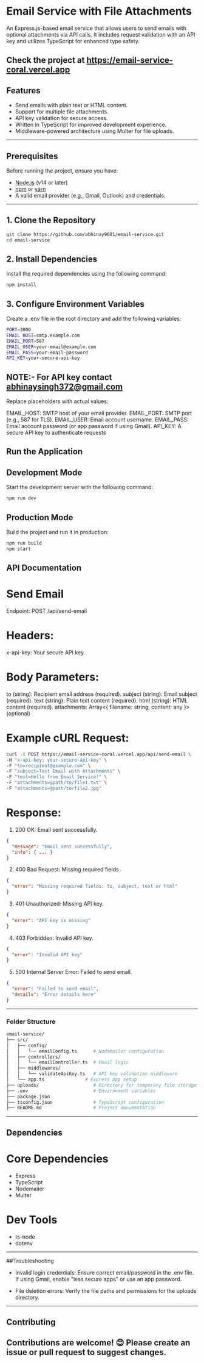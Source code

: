 # Email Service with File Attachments

An Express.js-based email service that allows users to send emails with optional attachments via API calls. It includes request validation with an API key and utilizes TypeScript for enhanced type safety.

Check the project at https://email-service-coral.vercel.app
---

## Features

- Send emails with plain text or HTML content.
- Support for multiple file attachments.
- API key validation for secure access.
- Written in TypeScript for improved development experience.
- Middleware-powered architecture using Multer for file uploads.

---

## Prerequisites

Before running the project, ensure you have:

- [Node.js](https://nodejs.org/) (v14 or later)
- [npm](https://www.npmjs.com/) or [yarn](https://yarnpkg.com/)
- A valid email provider (e.g., Gmail, Outlook) and credentials.

---

## 1. Clone the Repository

```bash
git clone https://github.com/abhinay9601/email-service.git
cd email-service 
```

## 2.  Install Dependencies

Install the required dependencies using the following command:
```bash
npm install
```
## 3. Configure Environment Variables

Create a .env file in the root directory and add the following variables:
```bash
PORT=3000
EMAIL_HOST=smtp.example.com
EMAIL_PORT=587
EMAIL_USER=your-email@example.com
EMAIL_PASS=your-email-password
API_KEY=your-secure-api-key
```
## NOTE:- For API key contact abhinaysingh372@gmail.com

Replace placeholders with actual values:

EMAIL_HOST: SMTP host of your email provider.
EMAIL_PORT: SMTP port (e.g., 587 for TLS).
EMAIL_USER: Email account username.
EMAIL_PASS: Email account password (or app password if using Gmail).
API_KEY: A secure API key to authenticate requests

## Run the Application

## Development Mode

Start the development server with the following command:
```bash
npm run dev
```
## Production Mode
Build the project and run it in production:

```bash
npm run build
npm start
```
## API Documentation
# Send Email

Endpoint: POST /api/send-email

# Headers:

x-api-key: Your secure API key.

# Body Parameters:

to (string): Recipient email address (required).
subject (string): Email subject (required).
text (string): Plain text content (required).
html (string): HTML content (required).
attachments: Array<{ filename: string, content: any }> (optional)

# Example cURL Request:
```bash
curl -X POST https://email-service-coral.vercel.app/api/send-email \
-H "x-api-key: your-secure-api-key" \
-F "to=recipient@example.com" \
-F "subject=Test Email with Attachments" \
-F "text=Hello from Email Service!" \
-F "attachments=@path/to/file1.txt" \
-F "attachments=@path/to/file2.jpg"
```
# Response:

1. 200 OK: Email sent successfully.
```json
{
  "message": "Email sent successfully",
  "info": { ... }
}
```
2. 400 Bad Request: Missing required fields
```json
{
  "error": "Missing required fields: to, subject, text or html"
}
```
3. 401 Unauthorized: Missing API key.
```json
{
  "error": "API key is missing"
}
```
4. 403 Forbidden: Invalid API key.
```json
{
  "error": "Invalid API key"
}
```
5. 500 Internal Server Error: Failed to send email.
```json
{
  "error": "Failed to send email",
  "details": "Error details here"
}
```
---

### Folder Structure
```bash
email-service/
├── src/
│   ├── config/
│   │   └── emailConfig.ts      # Nodemailer configuration
│   ├── controllers/
│   │   └── emailController.ts  # Email logic
│   ├── middlewares/
│   │   └── validateApiKey.ts   # API key validation middleware
│   └── app.ts               # Express app setup
├── uploads/                    # Directory for temporary file storage
├── .env                        # Environment variables
├── package.json
├── tsconfig.json               # TypeScript configuration
├── README.md                   # Project documentation

```
---

## Dependencies
# Core Dependencies
- Express
- TypeScript
- Nodemailer
- Multer
# Dev Tools
- ts-node
- dotenv

---

##Troubleshooting
- Invalid login credentials: Ensure correct email/password in the .env file. If using Gmail, enable "less secure apps" or use an app password.

- File deletion errors: Verify the file paths and permissions for the uploads directory.

---

## Contributing
Contributions are welcome! 😊 Please create an issue or pull request to suggest changes.
---

